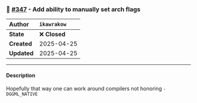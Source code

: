 ### 🔀 [#347](https://github.com/ikawrakow/ik_llama.cpp/pull/347) - Add ability to manually set arch flags

| **Author** | `ikawrakow` |
| :--- | :--- |
| **State** | ❌ **Closed** |
| **Created** | 2025-04-25 |
| **Updated** | 2025-04-25 |

---

#### Description

Hopefully that way one can work around compilers not honoring `-DGGML_NATIVE`